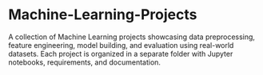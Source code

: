 # Machine-Learning-Projects
A collection of Machine Learning projects showcasing data preprocessing, feature engineering, model building, and evaluation using real-world datasets. Each project is organized in a separate folder with Jupyter notebooks, requirements, and documentation.
